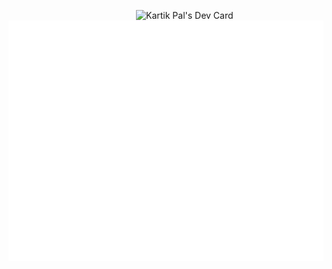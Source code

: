 

<!---
kartikp962/kartikp962 is a ✨ special ✨ repository because its `README.md` (this file) appears on your GitHub profile.
You can click the Preview link to take a look at your changes.
--->


<a href="https://app.daily.dev/kartikp962"> <img align="right" src="https://api.daily.dev/devcards/07e544f860014b8c9f2a5bb7ee68d8bd.png?r=99u" width="300" alt="Kartik Pal's Dev Card"/></a>

![Metrics](/github-metrics.svg)
